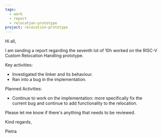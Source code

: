 ```yaml
---
tags:
  - work
  - report
  - relocation-prototype
project: relocation-prototype
---
```

Hi all,

I am sending a report regarding the seventh lot of 10h worked on the RISC-V
Custom Relocation Handling prototype.

Key activities:
* Investigated the linker and its behaviour.
* Ran into a bug in the implementation.

Planned Activities:
* Continue to work on the implementation: more specifically fix the current bug
and continue to add functionality to the relocation.

Please let me know if there's anything that needs to be reviewed.

Kind regards,

Pietra